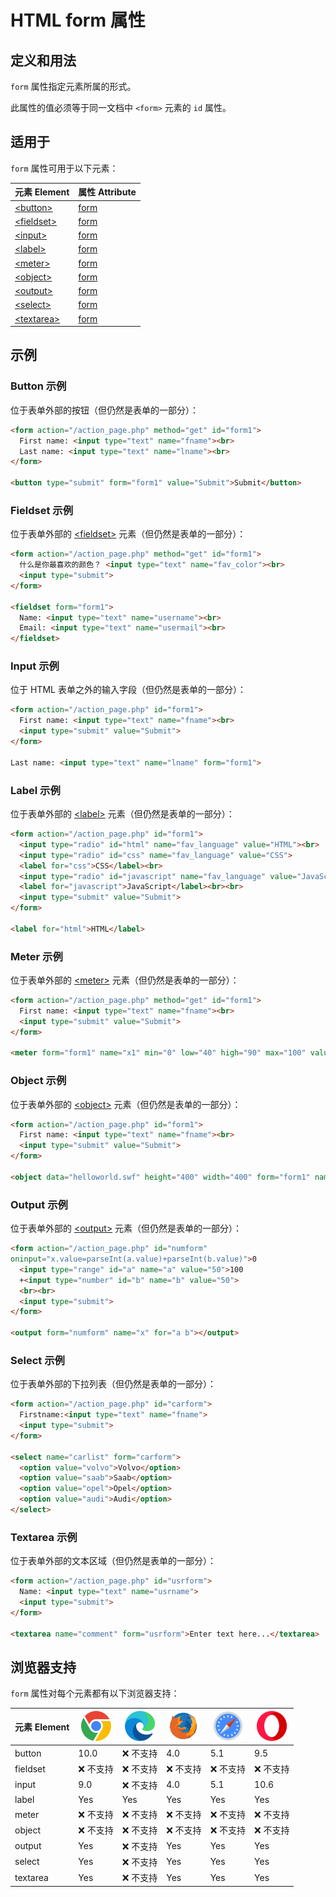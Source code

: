 HTML form 属性
===

## 定义和用法

`form` 属性指定元素所属的形式。

此属性的值必须等于同一文档中 `<form>` 元素的 `id` 属性。

## 适用于

`form` 属性可用于以下元素：

| 元素 Element | 属性 Attribute |
| ----- | ----- |
| [\<button>](../tags/button.md)     | [form](../tags/button_form.md)   |
| [\<fieldset>](../tags/fieldset.md) | [form](../tags/fieldset_form.md) |
| [\<input>](../tags/input.md)       | [form](../tags/input_form.md)    |
| [\<label>](../tags/label.md)       | [form](../tags/label_form.md)    |
| [\<meter>](../tags/meter.md)       | [form](../tags/meter_form.md)    |
| [\<object>](../tags/object.md)     | [form](../tags/object_form.md)   |
| [\<output>](../tags/output.md)     | [form](../tags/output_form.md)   |
| [\<select>](../tags/select.md)     | [form](../tags/select_form.md)   |
| [\<textarea>](../tags/textarea.md) | [form](../tags/textarea_form.md) |
<!--rehype:style=width: 100%; display: inline-table;-->

## 示例

### Button 示例

位于表单外部的按钮（但仍然是表单的一部分）：

```html idoc:preview:iframe
<form action="/action_page.php" method="get" id="form1">
  First name: <input type="text" name="fname"><br>
  Last name: <input type="text" name="lname"><br>
</form>

<button type="submit" form="form1" value="Submit">Submit</button>
```

### Fieldset 示例

位于表单外部的 [\<fieldset>](../tags/fieldset.md) 元素（但仍然是表单的一部分）：

```html idoc:preview:iframe
<form action="/action_page.php" method="get" id="form1">
  什么是你最喜欢的颜色？ <input type="text" name="fav_color"><br>
  <input type="submit">
</form>

<fieldset form="form1">
  Name: <input type="text" name="username"><br>
  Email: <input type="text" name="usermail"><br>
</fieldset>
```

### Input 示例

位于 HTML 表单之外的输入字段（但仍然是表单的一部分）：

```html idoc:preview:iframe
<form action="/action_page.php" id="form1">
  First name: <input type="text" name="fname"><br>
  <input type="submit" value="Submit">
</form>

Last name: <input type="text" name="lname" form="form1">
```

### Label 示例

位于表单外部的 [\<label>](../tags/label.md) 元素（但仍然是表单的一部分）：

```html idoc:preview:iframe
<form action="/action_page.php" id="form1">
  <input type="radio" id="html" name="fav_language" value="HTML"><br>
  <input type="radio" id="css" name="fav_language" value="CSS">
  <label for="css">CSS</label><br>
  <input type="radio" id="javascript" name="fav_language" value="JavaScript">
  <label for="javascript">JavaScript</label><br><br>
  <input type="submit" value="Submit">
</form>

<label for="html">HTML</label>
```

### Meter 示例

位于表单外部的 [\<meter>](../tags/meter.md) 元素（但仍然是表单的一部分）：

```html idoc:preview:iframe
<form action="/action_page.php" method="get" id="form1">
  First name: <input type="text" name="fname"><br>
  <input type="submit" value="Submit">
</form>

<meter form="form1" name="x1" min="0" low="40" high="90" max="100" value="95"></meter>
```

### Object 示例

位于表单外部的 [\<object>](../tags/object.md) 元素（但仍然是表单的一部分）：

```html idoc:preview:iframe
<form action="/action_page.php" id="form1">
  First name: <input type="text" name="fname"><br>
  <input type="submit" value="Submit">
</form>

<object data="helloworld.swf" height="400" width="400" form="form1" name="obj1"></object>
```

### Output 示例

位于表单外部的 [\<output>](../tags/output.md) 元素（但仍然是表单的一部分）：

```html idoc:preview:iframe
<form action="/action_page.php" id="numform"
oninput="x.value=parseInt(a.value)+parseInt(b.value)">0
  <input type="range" id="a" name="a" value="50">100
  +<input type="number" id="b" name="b" value="50">
  <br><br>
  <input type="submit">
</form>

<output form="numform" name="x" for="a b"></output>
```

### Select 示例

位于表单外部的下拉列表（但仍然是表单的一部分）：

```html idoc:preview:iframe
<form action="/action_page.php" id="carform">
  Firstname:<input type="text" name="fname">
  <input type="submit">
</form>

<select name="carlist" form="carform">
  <option value="volvo">Volvo</option>
  <option value="saab">Saab</option>
  <option value="opel">Opel</option>
  <option value="audi">Audi</option>
</select>
```

### Textarea 示例

位于表单外部的文本区域（但仍然是表单的一部分）：

```html idoc:preview:iframe
<form action="/action_page.php" id="usrform">
  Name: <input type="text" name="usrname">
  <input type="submit">
</form>

<textarea name="comment" form="usrform">Enter text here...</textarea>
```

## 浏览器支持

`form` 属性对每个元素都有以下浏览器支持：

| 元素 Element | ![chrome][1] | ![edge][2] | ![firefox][3] | ![safari][4] | ![opera][5] |
| ------- | --- | --- | --- | --- | --- |
| button   | 10.0          | ❌ 不支持 | 4.0           | 5.1           | 9.5           |
| fieldset | ❌ 不支持 | ❌ 不支持 | ❌ 不支持 | ❌ 不支持 | ❌ 不支持 |
| input    | 9.0           | ❌ 不支持 | 4.0           | 5.1           | 10.6          |
| label    | Yes           | Yes           | Yes           | Yes           | Yes           |
| meter    | ❌ 不支持 | ❌ 不支持 | ❌ 不支持 | ❌ 不支持 | ❌ 不支持 |
| object   | ❌ 不支持 | ❌ 不支持 | ❌ 不支持 | ❌ 不支持 | ❌ 不支持 |
| output   | Yes           | ❌ 不支持 | Yes           | Yes           | Yes           |
| select   | Yes           | ❌ 不支持 | Yes           | Yes           | Yes           |
| textarea | Yes           | ❌ 不支持 | Yes           | Yes           | Yes           |
<!--rehype:style=width: 100%; display: inline-table;-->

[1]: ../assets/chrome.svg
[2]: ../assets/edge.svg
[3]: ../assets/firefox.svg
[4]: ../assets/safari.svg
[5]: ../assets/opera.svg
